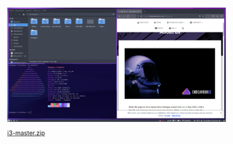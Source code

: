 
![i3-fresh-screenshot](https://raw.githubusercontent.com/endeavouros-team/screenshots/master/i3-eos-view-shot-nov21.png)


[i3-master.zip](https://github.com/Talha1896/Talha1896/files/8862186/i3-master.zip)
